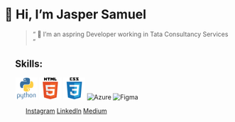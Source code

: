 <h1>
👋 Hi, I’m Jasper Samuel 
</h1>
<ul>
<blockquote><q> 👀 I’m an aspring Developer working in Tata Consultancy Services </q></blockquote> 

## Skills:
<p align="left">
    <img src="https://raw.githubusercontent.com/devicons/devicon/master/icons/python/python-original-wordmark.svg" alt="python"width="50"height="50">
    <img src="https://raw.githubusercontent.com/devicons/devicon/master/icons/html5/html5-original-wordmark.svg" alt="HTML"width="50"height="50">
    <img src="https://raw.githubusercontent.com/devicons/devicon/master/icons/css3/css3-original-wordmark.svg" alt="CSS"width="50"height="50">
    <img src="https://img.icons8.com/color/48/000000/azure-1.png" alt="Azure"width="50"height="50">
    <img src="https://img.icons8.com/office/16/000000/figma.png" alt="Figma"width="50"height="50">
    
  




<ul>
<a href="https://www.instagram.com/jaspersamuelj/"target="_blank" rel="noopener noreferrer">Instagram</a>
<a href="https://www.linkedin.com/in/jaspersamuelj/"target="_blank" rel="noopener noreferrer">LinkedIn</a>
<a href="https://medium.com/@jaspersamuel"target="_blank" rel="noopener noreferrer">Medium</a>


<!---
jaspersamuel/jaspersamuel is a ✨ special ✨ repository because its `README.md` (this file) appears on your GitHub profile.
You can click the Preview link to take a look at your changes.
--->
